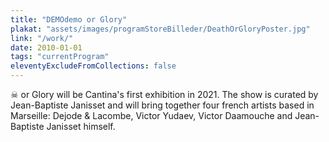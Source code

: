 ```yaml
---
title: "DEMOdemo or Glory"
plakat: "assets/images/programStoreBilleder/DeathOrGloryPoster.jpg"
link: "/work/"
date: 2010-01-01
tags: "currentProgram"
eleventyExcludeFromCollections: false
---
```


☠ or Glory will be Cantina's first exhibition in 2021. The show is curated by Jean-Baptiste Janisset and will bring together four french artists based in Marseille: Dejode & Lacombe, Victor Yudaev, Victor Daamouche and Jean-Baptiste Janisset himself.